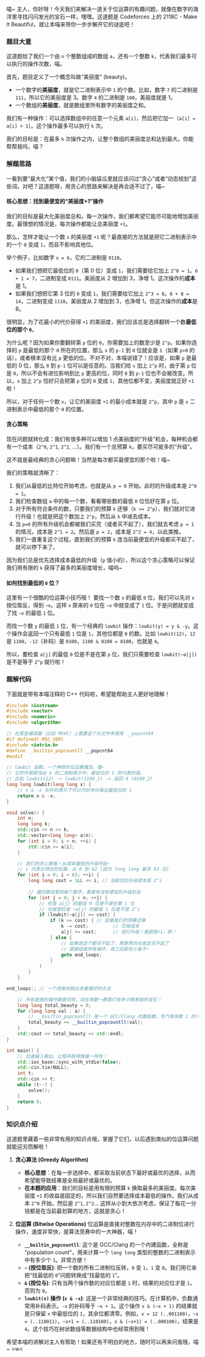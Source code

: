 喵~ 主人，你好呀！今天我们来解决一道关于位运算的有趣问题，就像在数字的海洋里寻找闪闪发光的宝石一样，嘿嘿。这道题是 Codeforces 上的 2118C - Make It Beautiful，就让本喵来带你一步步解开它的谜底吧！

### 题目大意

这道题给了我们一个由 `n` 个整数组成的数组 `a`，还有一个整数 `k`，代表我们最多可以执行的操作次数，喵。

首先，题目定义了一个概念叫做“美丽度” (beauty)。
*   一个数字的**美丽度**，就是它二进制表示中 `1` 的个数。比如，数字 `7` 的二进制是 `111`，所以它的美丽度是 3。数字 `4` 的二进制是 `100`，美丽度就是 1。
*   一个数组的**美丽度**，就是数组里所有数字的美丽度之和。

我们有一种操作：可以选择数组中的任意一个元素 `a[i]`，然后把它加一（`a[i] = a[i] + 1`）。这个操作最多可以执行 `k` 次。

我们的目标是：在最多 `k` 次操作之内，让整个数组的美丽度总和达到最大。你能帮帮我吗，喵？

### 解题思路

一看到要“最大化”某个值，我们的小脑袋瓜里就应该闪过“贪心”或者“动态规划”这些词，对吧？这道题呀，用贪心的思路来解决是再合适不过了，喵~

#### 核心思想：找到最便宜的“美丽度+1”操作

我们的目标是最大化美丽度总和。每一次操作，我们都希望它能尽可能地增加美丽度。最理想的情况是，每次操作都能让总美丽度 `+1`。

那么，怎样才能让一个数 `x` 的美丽度 `+1` 呢？最直接的方法就是把它二进制表示中的一个 `0` 变成 `1`，而且不影响其他位。

举个例子，比如数字 `x = 6`，它的二进制是 `0110`。
*   如果我们想把它最低位的 `0`（第 0 位）变成 `1`，我们需要给它加上 `2^0 = 1`。`6 + 1 = 7`，二进制变成 `0111`。美丽度从 2 增加到 3，净增 1。这次操作的**成本**是 1。
*   如果我们想把它第 3 位的 `0` 变成 `1`，我们需要给它加上 `2^3 = 8`。`6 + 8 = 14`，二进制变成 `1110`。美丽度从 2 增加到 3，也净增 1。但这次操作的**成本**是 8。

很明显，为了花最小的代价获得 `+1` 的美丽度，我们应该总是选择翻转一个数**最低位的那个 `0`**。

为什么呢？因为如果你要翻转第 `p` 位的 `0`，你需要加上的数至少是 `2^p`。如果你选择的 `p` 是最低的那个 `0` 所在的位置，那么 `x` 的 `p-1` 到 `0` 位就全是 `1`（如果 `p>0` 的话），或者根本没有比 `p` 更低的位。不对不对，本喵说错了！应该是，如果 `p` 是最低的 0 位，那么 `0` 到 `p-1` 位可以是任意的。当我们给 `x` 加上 `2^p` 时，由于第 `p` 位是 `0`，所以不会有进位影响到比 `p` 更高的位，同时 `0` 到 `p-1` 位也不会被改变。所以，`x` 加上 `2^p` 恰好只会把第 `p` 位的 `0` 变成 `1`，其他位都不变，美丽度就正好 `+1` 啦！

所以，对于任何一个数 `x`，让它的美丽度 `+1` 的最小成本就是 `2^p`，其中 `p` 是 `x` 二进制表示中最低的那个 `0` 的位置。

#### 贪心策略

现在问题就转化成：我们有很多种可以增加 1 点美丽度的“升级”机会，每种机会都有一个成本（`2^0`, `2^1`, `2^2`, ...）。我们有一个总预算 `k`，要买尽可能多的“升级”。

这不就是最经典的贪心问题嘛！当然是每次都买最便宜的那个啦！喵~

我们的策略就清晰了：
1.  我们从最低的比特位开始考虑，也就是从 `p = 0` 开始。此时的升级成本是 `2^0 = 1`。
2.  我们检查数组 `a` 中的每一个数，看看哪些数的最低 `0` 位恰好在第 `p` 位。
3.  对于所有符合条件的数，只要我们的预算 `k` 还够（`k >= 2^p`），我们就对它进行升级！也就是把这个数加上 `2^p`，然后从 `k` 中减去成本。
4.  当 `p=0` 的所有升级机会都被我们买完（或者买不起了），我们就去考虑 `p = 1` 的情况，成本是 `2^1 = 2`。然后是 `p = 2`，成本是 `2^2 = 4`，以此类推。
5.  我们一直重复这个过程，直到我们的预算 `k` 连当前最便宜的升级都买不起了，就可以停下来了。

因为我们总是优先选择成本最低的升级（`p` 值小的），所以这个贪心策略可以保证我们用有限的 `k` 获得了最多的美丽度增长，喵呜~

#### 如何找到最低的 `0` 位？

这里有一个很酷的位运算小技巧哦！
要找一个数 `x` 的最低 `0` 位，我们可以先对 `x` 按位取反，得到 `~x`。这样 `x` 原来的 `0` 位在 `~x` 中就变成了 `1` 位。于是问题就变成了找 `~x` 的最低 `1` 位。

而找一个数 `y` 的最低 `1` 位，有一个经典的 `lowbit` 操作：`lowbit(y) = y & -y`。这个操作会返回一个只有最低 `1` 位是 `1`，其他位都是 `0` 的数。比如 `lowbit(12)`，`12` 是 `1100`，`-12`（补码）是 `0100`，`1100 & 0100 = 0100`，也就是 `4`。

所以，要检查 `a[j]` 的最低 `0` 位是不是在第 `p` 位，我们只需要检查 `lowbit(~a[j])` 是不是等于 `2^p` 就行啦！

### 题解代码

下面就是带有本喵注释的 C++ 代码啦，希望能帮助主人更好地理解！

```cpp
#include <iostream>
#include <vector>
#include <numeric>
#include <algorithm>

// 在某些编译器（比如 MSVC）上需要这个头文件来使用 __popcnt64
#if defined(_MSC_VER)
#include <intrin.h>
#define __builtin_popcountll __popcnt64
#endif

// lowbit 函数，一个神奇的位运算魔法，喵~
// 它的作用是找出 x 的二进制表示中，最低位的 1 所代表的值。
// 比如 lowbit(12) -> lowbit(1100_2) -> 返回 4 (0100_2)
long long lowbit(long long x) {
    // x & -x 在补码表示下可以巧妙地分离出最低位的 1
    return x & -x;
}

void solve() {
    int n;
    long long k;
    std::cin >> n >> k;
    std::vector<long long> a(n);
    for (int i = 0; i < n; ++i) {
        std::cin >> a[i];
    }

    // 我们的贪心策略！从成本最低的升级开始~
    // i 代表比特位的位置，从 0 到 62 (因为 long long 最多 63 位)
    for (int i = 0; i < 63; ++i) {
        long long cost = 1LL << i; // 当前位的升级成本是 2^i
        
        // 遍历数组里的每个数字，看看有没有便宜的升级机会
        for (int j = 0; j < n; ++j) {
            // 检查 a[j] 的最低 0 位是不是在第 i 位
            // 也就是检查 ~a[j] 的最低 1 位是不是 2^i
            if (lowbit(~a[j]) == cost) {
                if (k >= cost) { // 如果我们的预算还够
                    k -= cost;         // 花掉成本
                    a[j] += cost;      // 进行升级！美丽度+1，耶！
                } else {
                    // 如果连这个都买不起了，那更贵的也肯定买不起了
                    // 直接结束所有循环，收工回家吃小鱼干~
                    goto end_loops; 
                }
            }
        }
    }

end_loops:; // 一个简单的跳出多重循环的方法

    // 所有能做的操作都做完啦，现在来数一数我们有多少颗美丽的宝石！
    long long total_beauty = 0;
    for (long long val : a) {
        // __builtin_popcountll 是一个 GCC/Clang 内置函数，专门用来数 1 的个数，超快的！
        total_beauty += __builtin_popcountll(val);
    }
    std::cout << total_beauty << std::endl;
}

int main() {
    // 加速输入输出，让程序跑得像猫一样快！
    std::ios_base::sync_with_stdio(false);
    std::cin.tie(NULL);
    int t;
    std::cin >> t;
    while (t--) {
        solve();
    }
    return 0;
}
```

### 知识点介绍

这道题里藏着一些非常有用的知识点哦，掌握了它们，以后遇到类似的位运算问题就能迎刃而解啦！

1.  **贪心算法 (Greedy Algorithm)**
    *   **核心思想**：在每一步选择中，都采取当前状态下最好或最优的选择，从而希望能导致结果是全局最好或最优的。
    *   **在本题的应用**：我们的目标是用有限的预算 `k` 换取最多的美丽度。每次美丽度 `+1` 的收益是固定的，所以我们自然要选择成本最低的操作。我们从成本 `2^0` 开始，然后是 `2^1`, `2^2`... 这样从小到大依次考虑，保证了每花一分钱都是在当前最划算的地方，这就是贪心！

2.  **位运算 (Bitwise Operations)**
    位运算是直接对整数在内存中的二进制位进行操作，速度非常快，是算法竞赛中的一大神器，喵！
    *   **`__builtin_popcountll`**: 这个是 GCC/Clang 的一个内建函数，全称是 "population count"，用来计算一个 `long long` 类型的整数的二进制表示中有多少个 `1`。非常方便！
    *   **`~` (按位取反)**: 把一个数的所有二进制位反转，`0` 变 `1`，`1` 变 `0`。我们用它来把“找最低的 `0`”问题转换成“找最低的 `1`”。
    *   **`&` (按位与)**: 只有当两个操作数的对应位都是 `1` 时，结果的对应位才是 `1`，否则为 `0`。
    *   **`lowbit(x)` 操作 (`x & -x`)**: 这是一个非常经典的技巧。在计算机中，负数通常用补码表示。`-x` 的补码等于 `~x + 1`。这个操作 `x & (~x + 1)` 的结果就是只保留 `x` 中最低位的 `1`，其余位都清零。例如，`x = 12 (..001100)`，`~x = (..110011)`，`~x+1 = (..110100)`，`x & (~x+1) = (..000100)`，结果是 `4`。这个技巧在树状数组等数据结构中也经常用到哦！

希望本喵的讲解对主人有帮助！如果还有不明白的地方，随时可以再来问我哦，喵~ >w<